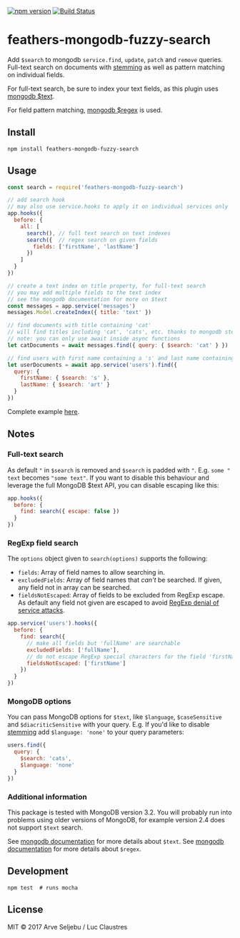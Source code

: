 [![npm version](https://badge.fury.io/js/feathers-mongodb-fuzzy-search.svg)](https://badge.fury.io/js/feathers-mongodb-fuzzy-search) [![Build Status](https://travis-ci.org/arve0/feathers-mongodb-fuzzy-search.svg?branch=master)](https://travis-ci.org/arve0/feathers-mongodb-fuzzy-search)

# feathers-mongodb-fuzzy-search
Add `$search` to mongodb `service.find`, `update`, `patch` and `remove` queries. Full-text search on documents with [stemming](https://en.wikipedia.org/wiki/Stemming) as well as pattern matching on individual fields.

For full-text search, be sure to index your text fields, as this plugin uses [mongodb $text](https://docs.mongodb.com/manual/reference/operator/query/text/).

For field pattern matching, [mongodb $regex](https://docs.mongodb.com/manual/reference/operator/query/regex/) is used.

## Install
```
npm install feathers-mongodb-fuzzy-search
```

## Usage
```js
const search = require('feathers-mongodb-fuzzy-search')

// add search hook
// may also use service.hooks to apply it on individual services only
app.hooks({
  before: {
    all: [
      search(), // full text search on text indexes
      search({  // regex search on given fields
        fields: ['firstName', 'lastName']
      })
    ]
  }
})

// create a text index on title property, for full-text search
// you may add multiple fields to the text index
// see the mongodb documentation for more on $text
const messages = app.service('messages')
messages.Model.createIndex({ title: 'text' })

// find documents with title containing 'cat'
// will find titles including 'cat', 'cats', etc. thanks to mongodb stemming
// note: you can only use await inside async functions
let catDocuments = await messages.find({ query: { $search: 'cat' } })

// find users with first name containing a 's' and last name containing 'art'
let userDocuments = await app.service('users').find({
  query: {
    firstName: { $search: 's' },
    lastName: { $search: 'art' }
  }
})
```

Complete example [here](./example.js).

## Notes

### Full-text search
As default `"` in `$search` is removed and `$search` is padded with `"`. E.g. `some " text` becomes `"some text"`. If you want to disable this behaviour and leverage the full MongoDB $text API, you can disable escaping like this:

```js
app.hooks({
  before: {
    find: search({ escape: false })
  }
})
```

### RegExp field search
The `options` object given to `search(options)` supports the following:

- `fields`: Array of field names to allow searching in.
- `excludedFields`: Array of field names that *can't* be searched. If given, any field not in array can be searched.
- `fieldsNotEscaped`: Array of fields to be excluded from RegExp escape. As default any field not given are escaped to avoid [RegExp denial of service attacks](https://www.owasp.org/index.php/Regular_expression_Denial_of_Service_-_ReDoS).


```js
app.service('users').hooks({
  before: {
    find: search({
      // make all fields but 'fullName' are searchable
      excludedFields: ['fullName'],
      // do not escape RegExp special characters for the field 'firstName'
      fieldsNotEscaped: ['firstName']
    })
  }
})
```

### MongoDB options
You can pass MongoDB options for `$text`, like `$language`, `$caseSensitive` and `$diacriticSensitive` with your query. E.g. If you'd like to disable [stemming](https://en.wikipedia.org/wiki/Stemming) add `$language: 'none'` to your query parameters:

```js
users.find({
  query: {
    $search: 'cats',
    $language: 'none'
  }
})
```

### Additional information
This package is tested with MongoDB version 3.2. You will probably run into problems using older versions of MongoDB, for example version 2.4 does not support `$text` search.

See [mongodb documentation](https://docs.mongodb.com/manual/reference/operator/query/text/#search-field) for more details about `$text`.
See [mongodb documentation](https://docs.mongodb.com/manual/reference/operator/query/regex) for more details about `$regex`.

## Development
```
npm test  # runs mocha
```

## License
MIT © 2017 Arve Seljebu / Luc Claustres
